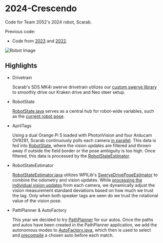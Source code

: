 # 2024-Crescendo
Code for Team 2052's 2024 robot, Scarab.

Previous code:
- Code from [2023](https://github.com/frc2052/2023-ChargedUp) and [2022](https://github.com/frc2052/2022-RapidReact).

![Robot Image](/images/Scarab.JPG)

## Highlights
- Drivetrain

  Scarab's SDS MK4i swerve drivetrain utilizes our [custom swerve library](/src/main/java/com/team2052/swervemodule/) to smoothly drive our Kraken drive and Neo steer setup.

- RobotState

    [RobotState.java](/src/main/java/frc/robot/RobotState.java) serves as a central hub for robot-wide variables, such as the [current robot pose](/src/main/java/frc/robot/RobotState.java#L275).

- AprilTags

  Using a dual Orange Pi 5 loaded with PhotonVision and four Arducam OV9281, Scarab continuously polls each camera [in parallel](/src/main/java/frc/robot/subsystems/AprilTagSubsystem.java#L80). This data is fed into [RobotState](/src/main/java/frc/robot/RobotState.java#L97), where the vision updates are filtered and thrown away if outside the field border or the pose ambiguity is too high. Once filtered, this data is processed by the [RobotStateEstimator](/src/main/java/frc/robot/util/RobotStateEstimator.java).

- RobotStateEstimator

  [RobotStateEstimator.java](/src/main/java/frc/robot/util/RobotStateEstimator.java) utilizes WPILib's [SwerveDrivePoseEstimator](https://first.wpi.edu/wpilib/allwpilib/docs/release/java/edu/wpi/first/math/estimator/SwerveDrivePoseEstimator.html) to combine the odometry and vision updates. While [processing the individual vision updates](src/main/java/frc/robot/util/RobotStateEstimator.java#L67) from each camera, we dynamically adjust the vision measurement standard deviations based on how much we trust the tag. Only when both speaker tags are seen do we trust the rotational value of the vision pose.

- PathPlanner & AutoFactory

  This year we decided to try [PathPlanner](https://pathplanner.dev/home.html) for our autos. Once the paths and autos have been created in the PathPlanner application, we add the autonomous modes to [AutoFactory.java](/src/main/java/frc/robot/auto/AutoFactory.java), which then is used to select and [precompile](/src/main/java/frc/robot/auto/AutoFactory.java#L45) a chosen auto before each match.
